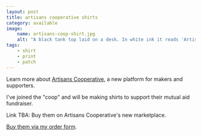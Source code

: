 ```yaml
---
layout: post
title: artisans cooperative shirts
category: available
image: 
    name: artisans-coop-shirt.jpg
    alt: "A black tank top laid on a desk. In white ink it reads 'Artisans Cooperative' with a print of some chickens and a quail."
tags:
    - shirt
    - print
    - patch
---
```


Learn more about [Artisans Cooperative](https://artisans.coop/), a new platform for makers and supporters.

I've joined the "coop" and will be making shirts to support their mutual aid fundraiser.

Link TBA: Buy them on Artisans Cooperative's new marketplace.

[Buy them via my order form](https://form.jotform.com/232606628152050).